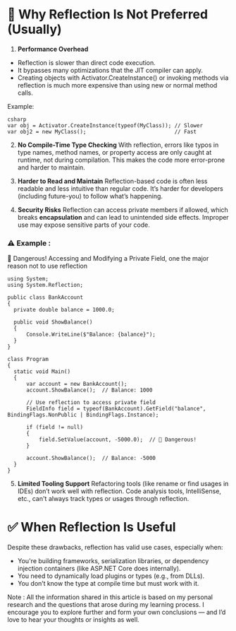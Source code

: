 
# 🚫 Why Reflection Is Not Preferred (Usually)
1. **Performance Overhead**
- Reflection is slower than direct code execution.
- It bypasses many optimizations that the JIT compiler can apply.
- Creating objects with Activator.CreateInstance() or invoking methods via reflection is much more expensive than using new or normal method calls.

Example:
```
csharp
var obj = Activator.CreateInstance(typeof(MyClass)); // Slower
var obj2 = new MyClass();                            // Fast
```

2. **No Compile-Time Type Checking**
With reflection, errors like typos in type names, method names, or property access are only caught at runtime, not during compilation.
This makes the code more error-prone and harder to maintain.

3. **Harder to Read and Maintain**
Reflection-based code is often less readable and less intuitive than regular code.
It’s harder for developers (including future-you) to follow what’s happening.

4. **Security Risks**
Reflection can access private members if allowed, which breaks **encapsulation** and can lead to unintended side effects.
Improper use may expose sensitive parts of your code.
  
  ### ⚠️ Example : 
  🚨 Dangerous! Accessing and Modifying a Private Field, one the major reason not to use reflection
  ```
  using System;
using System.Reflection;

public class BankAccount
{
    private double balance = 1000.0;

    public void ShowBalance()
    {
        Console.WriteLine($"Balance: {balance}");
    }
}

class Program
{
    static void Main()
    {
        var account = new BankAccount();
        account.ShowBalance();  // Balance: 1000

        // Use reflection to access private field
        FieldInfo field = typeof(BankAccount).GetField("balance", BindingFlags.NonPublic | BindingFlags.Instance);

        if (field != null)
        {
            field.SetValue(account, -5000.0);  // 🚨 Dangerous!
        }

        account.ShowBalance();  // Balance: -5000
    }
}

  ```
5. **Limited Tooling Support**
Refactoring tools (like rename or find usages in IDEs) don’t work well with reflection.
Code analysis tools, IntelliSense, etc., can't always track types or usages through reflection.

# ✅ When Reflection Is Useful
Despite these drawbacks, reflection has valid use cases, especially when:
- You're building frameworks, serialization libraries, or dependency injection containers (like ASP.NET Core does internally).
- You need to dynamically load plugins or types (e.g., from DLLs).
- You don’t know the type at compile time but must work with it.

Note : All the information shared in this article is based on my personal research and the questions that arose during my learning process. I encourage you to explore further and form your own conclusions — and I’d love to hear your thoughts or insights as well.
